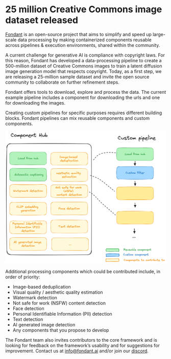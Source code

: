 # 25 million Creative Commons image dataset released

[Fondant](https://fondant.ai) is an open-source project that aims to simplify and speed up
large-scale data processing by making containerized components reusable across pipelines &
execution environments, shared within the community.

A current challenge for generative AI is compliance with copyright laws. For this reason,
Fondant has developed a data-processing pipeline to create a 500-million dataset of Creative
Commons images to train a latent diffusion image generation model that respects copyright. Today,
as a first step, we are releasing a 25-million sample dataset and invite the open source
community to collaborate on further refinement steps.

Fondant offers tools to download, explore and process the data. The current example pipeline
includes a component for downloading the urls and one for downloading the images.

Creating custom pipelines for specific purposes requires different building blocks. Fondant
pipelines can mix reusable components and custom components.

![explorer](https://github.com/ml6team/fondant/blob/main/docs/art/announcements/sample_pipeline_cc25.png?raw=true)

Additional processing components which could be
contributed include, in order of priority:

* Image-based deduplication
* Visual quality / aesthetic quality estimation
* Watermark detection
* Not safe for work (NSFW) content detection
* Face detection
* Personal Identifiable Information (PII) detection
* Text detection
* AI generated image detection
* Any components that you propose to develop

The Fondant team also invites contributors to the core framework and is looking for feedback on
the framework’s usability and for suggestions for improvement. Contact us at
[info@fondant.ai](mailto:info@fondant.ai) and/or join our [discord](https://discord.gg/HnTdWhydGp).